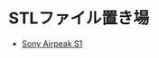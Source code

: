 # STLファイル置き場

* [Sony Airpeak S1](https://github.com/furuhashilab/drone_gacha/blob/main/data/airpeak/stl/sonyairpeak_3dmodel_v10_bebel.stl)

